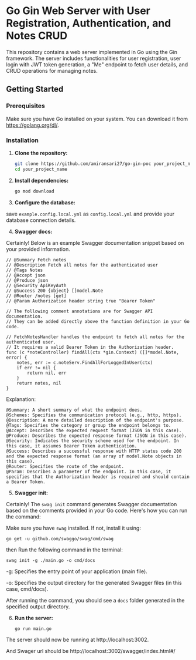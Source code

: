 
# Go Gin Web Server with User Registration, Authentication, and Notes CRUD

This repository contains a web server implemented in Go using the Gin framework. The server includes functionalities for user registration, user login with JWT token generation, a "Me" endpoint to fetch user details, and CRUD operations for managing notes.

## Getting Started
### Prerequisites
Make sure you have Go installed on your system. You can download it from https://golang.org/dl/.

### Installation
    
1. **Clone the repository:**
    ```bash
    git clone https://github.com/amiransari27/go-gin-poc your_project_name
    cd your_project_name

2. **Install dependencies:**
    ```bash
    go mod download

3. **Configure the database:**

save `example.config.local.yml` as `config.local.yml` and provide your database connection details.

4. **Swagger docs:**

Certainly! Below is an example Swagger documentation snippet based on your provided information.

```
// @Summary Fetch notes
// @Description Fetch all notes for the authenticated user
// @Tags Notes
// @Accept json
// @Produce json
// @Security ApiKeyAuth
// @Success 200 {object} []model.Note
// @Router /notes [get]
// @Param Authorization header string true "Bearer Token"

// The following comment annotations are for Swagger API documentation.
// They can be added directly above the function definition in your Go code.

// FetchNotesHandler handles the endpoint to fetch all notes for the authenticated user.
// It requires a valid Bearer Token in the Authorization header.
func (c *noteController) findAll(ctx *gin.Context) ([]*model.Note, error) {
    notes, err := c.noteServ.FindAllForLoggedInUser(ctx)
    if err != nil {
        return nil, err
    }
    return notes, nil
}
```

Explanation:

    @Summary: A short summary of what the endpoint does.
    @Schemes: Specifies the communication protocol (e.g., http, https).
    @Description: A more detailed description of the endpoint's purpose.
    @Tags: Specifies the category or group the endpoint belongs to.
    @Accept: Describes the expected request format (JSON in this case).
    @Produce: Describes the expected response format (JSON in this case).
    @Security: Indicates the security scheme used for the endpoint. In this case, it assumes Bearer Token authentication.
    @Success: Describes a successful response with HTTP status code 200 and the expected response format (an array of model.Note objects in this case).
    @Router: Specifies the route of the endpoint.
    @Param: Describes a parameter of the endpoint. In this case, it specifies that the Authorization header is required and should contain a Bearer Token.


5. **Swagger init:**

Certainly! The `swag init` command generates Swagger documentation based on the comments provided in your Go code. Here's how you can run the command:

Make sure you have `swag` installed. If not, install it using:

    go get -u github.com/swaggo/swag/cmd/swag

then Run the following command in the terminal:

    swag init -g ./main.go -o cmd/docs
    
-g: Specifies the entry point of your application (main file).

-o: Specifies the output directory for the generated Swagger files (in this case, cmd/docs).

After running the command, you should see a `docs` folder generated in the specified output directory.


6. **Run the server:**
    ```bash
    go run main.go
The server should now be running at http://localhost:3002.

And Swager url should be http://localhost:3002/swagger/index.html#/